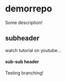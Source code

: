 # demorrepo

Some description!

## subheader

watch tutorial on youtube...

#### sub-sub header
Testing branching!